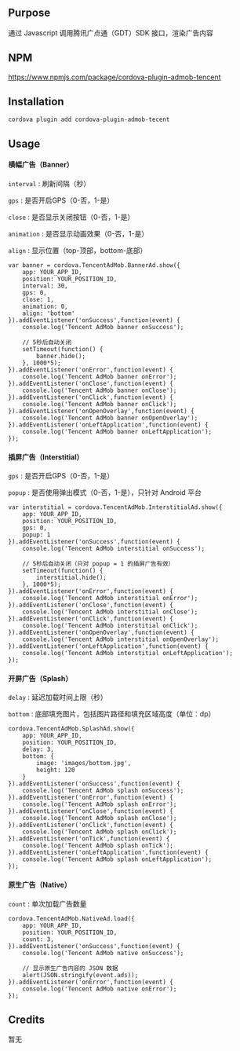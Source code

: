 ## Purpose
通过 Javascript 调用腾讯广点通（GDT）SDK 接口，渲染广告内容

## NPM
https://www.npmjs.com/package/cordova-plugin-admob-tencent

## Installation
    cordova plugin add cordova-plugin-admob-tecent

## Usage

#### 横幅广告（Banner）

`interval` : 刷新间隔（秒）

`gps` : 是否开启GPS（0-否，1-是）

`close` : 是否显示关闭按钮（0-否，1-是）

`animation` : 是否显示动画效果（0-否，1-是）

`align` : 显示位置（top-顶部，bottom-底部）


    var banner = cordova.TencentAdMob.BannerAd.show({
        app: YOUR_APP_ID,
        position: YOUR_POSITION_ID,
        interval: 30,
        gps: 0,
        close: 1,
        animation: 0,
        align: 'bottom'
    }).addEventListener('onSuccess',function(event) {
        console.log('Tencent AdMob banner onSuccess');

        // 5秒后自动关闭
        setTimeout(function() {
            banner.hide();
        }, 1000*5);
    }).addEventListener('onError',function(event) {
        console.log('Tencent AdMob banner onError');
    }).addEventListener('onClose',function(event) {
        console.log('Tencent AdMob banner onClose');
    }).addEventListener('onClick',function(event) {
        console.log('Tencent AdMob banner onClick');
    }).addEventListener('onOpenOverlay',function(event) {
        console.log('Tencent AdMob banner onOpenOverlay');
    }).addEventListener('onLeftApplication',function(event) {
        console.log('Tencent AdMob banner onLeftApplication');
    });


#### 插屏广告（Interstitial）

`gps` : 是否开启GPS（0-否，1-是）

`popup` : 是否使用弹出模式（0-否，1-是），只针对 Android 平台


    var interstitial = cordova.TencentAdMob.InterstitialAd.show({
        app: YOUR_APP_ID,
        position: YOUR_POSITION_ID,
        gps: 0,
        popup: 1
    }).addEventListener('onSuccess',function(event) {
        console.log('Tencent AdMob interstitial onSuccess');

        // 5秒后自动关闭（只对 popup = 1 的插屏广告有效）
        setTimeout(function() {
            interstitial.hide();
        }, 1000*5);
    }).addEventListener('onError',function(event) {
        console.log('Tencent AdMob interstitial onError');
    }).addEventListener('onClose',function(event) {
        console.log('Tencent AdMob interstitial onClose');
    }).addEventListener('onClick',function(event) {
        console.log('Tencent AdMob interstitial onClick');
    }).addEventListener('onOpenOverlay',function(event) {
        console.log('Tencent AdMob interstitial onOpenOverlay');
    }).addEventListener('onLeftApplication',function(event) {
        console.log('Tencent AdMob interstitial onLeftApplication');
    });


#### 开屏广告（Splash）

`delay` : 延迟加载时间上限（秒）

`bottom` : 底部填充图片，包括图片路径和填充区域高度（单位：dp）


    cordova.TencentAdMob.SplashAd.show({
        app: YOUR_APP_ID,
        position: YOUR_POSITION_ID,
        delay: 3,
        bottom: {
            image: 'images/bottom.jpg',
            height: 120
        }
    }).addEventListener('onSuccess',function(event) {
        console.log('Tencent AdMob splash onSuccess');
    }).addEventListener('onError',function(event) {
        console.log('Tencent AdMob splash onError');
    }).addEventListener('onClose',function(event) {
        console.log('Tencent AdMob splash onClose');
    }).addEventListener('onClick',function(event) {
        console.log('Tencent AdMob splash onClick');
    }).addEventListener('onTick',function(event) {
        console.log('Tencent AdMob splash onTick');
    }).addEventListener('onLeftApplication',function(event) {
        console.log('Tencent AdMob splash onLeftApplication');
    });


#### 原生广告（Native）

`count` : 单次加载广告数量


    cordova.TencentAdMob.NativeAd.load({
        app: YOUR_APP_ID,
        position: YOUR_POSITION_ID,
        count: 3,
    }).addEventListener('onSuccess',function(event) {
        console.log('Tencent AdMob native onSuccess');

        // 显示原生广告内容的 JSON 数据
        alert(JSON.stringify(event.ads));
    }).addEventListener('onError',function(event) {
        console.log('Tencent AdMob native onError');
    });


## Credits
暂无
